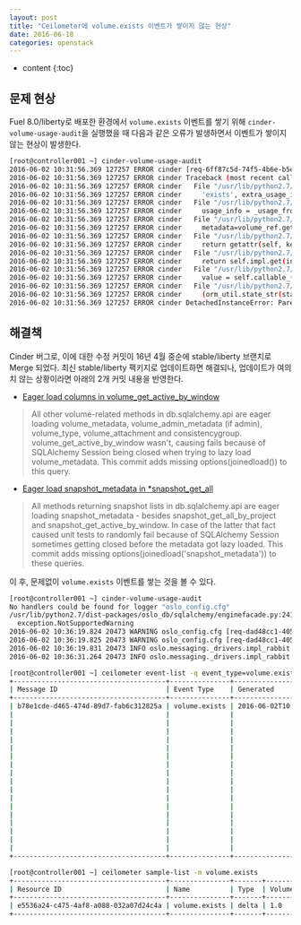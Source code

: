 ```yaml
---
layout: post
title: "Ceilometer에 volume.exists 이벤트가 쌓이지 않는 현상"
date: 2016-06-18
categories: openstack
---
```


* content
{:toc}

## 문제 현상

Fuel 8.0/liberty로 배포한 환경에서 ```volume.exists``` 이벤트를 쌓기 위해 ```cinder-volume-usage-audit```을 실행했을 때
다음과 같은 오류가 발생하면서 이벤트가 쌓이지 않는 현상이 발생한다.

```bash
[root@controller001 ~] cinder-volume-usage-audit
2016-06-02 10:31:56.369 127257 ERROR cinder [req-6ff87c5d-74f5-4b6e-b5e5-df622c1b61bc - - - - -] Exists volume notification failed: Parent instance <Volume at 0x7fe286cc90d0> is not bound to a Session; lazy load operation of attribute 'volume_metadata' cannot proceed
2016-06-02 10:31:56.369 127257 ERROR cinder Traceback (most recent call last):
2016-06-02 10:31:56.369 127257 ERROR cinder   File "/usr/lib/python2.7/dist-packages/cinder/cmd/volume_usage_audit.py", line 120, in main
2016-06-02 10:31:56.369 127257 ERROR cinder     'exists', extra_usage_info=extra_info)
2016-06-02 10:31:56.369 127257 ERROR cinder   File "/usr/lib/python2.7/dist-packages/cinder/volume/utils.py", line 125, in notify_about_volume_usage
2016-06-02 10:31:56.369 127257 ERROR cinder     usage_info = _usage_from_volume(context, volume, **extra_usage_info)
2016-06-02 10:31:56.369 127257 ERROR cinder   File "/usr/lib/python2.7/dist-packages/cinder/volume/utils.py", line 75, in _usage_from_volume
2016-06-02 10:31:56.369 127257 ERROR cinder     metadata=volume_ref.get('volume_metadata'),)
2016-06-02 10:31:56.369 127257 ERROR cinder   File "/usr/lib/python2.7/dist-packages/oslo_db/sqlalchemy/models.py", line 68, in get
2016-06-02 10:31:56.369 127257 ERROR cinder     return getattr(self, key, default)
2016-06-02 10:31:56.369 127257 ERROR cinder   File "/usr/lib/python2.7/dist-packages/sqlalchemy/orm/attributes.py", line 237, in __get__
2016-06-02 10:31:56.369 127257 ERROR cinder     return self.impl.get(instance_state(instance), dict_)
2016-06-02 10:31:56.369 127257 ERROR cinder   File "/usr/lib/python2.7/dist-packages/sqlalchemy/orm/attributes.py", line 578, in get
2016-06-02 10:31:56.369 127257 ERROR cinder     value = self.callable_(state, passive)
2016-06-02 10:31:56.369 127257 ERROR cinder   File "/usr/lib/python2.7/dist-packages/sqlalchemy/orm/strategies.py", line 502, in _load_for_state
2016-06-02 10:31:56.369 127257 ERROR cinder     (orm_util.state_str(state), self.key)
2016-06-02 10:31:56.369 127257 ERROR cinder DetachedInstanceError: Parent instance <Volume at 0x7fe286cc90d0> is not bound to a Session; lazy load operation of attribute 'volume_metadata' cannot proceed
```

## 해결책

Cinder 버그로, 이에 대한 수정 커밋이 16년 4월 중순에 stable/liberty 브랜치로 Merge 되었다.
최신 stable/liberty 팩키지로 업데이트하면 해결되나, 업데이트가 여의치 않는 상황이라면 아래의 2개 커밋 내용을 반영한다.

- [Eager load columns in volume_get_active_by_window](https://github.com/openstack/cinder/commit/7e970a1da65431655179b3bba084f4a63fdae959)

> All other volume-related methods in db.sqlalchemy.api are eager loading
volume_metadata, volume_admin_metadata (if admin), volume_type,
volume_attachment and consistencygroup. volume_get_active_by_window
wasn't, causing fails because of SQLAlchemy Session being closed when
trying to lazy load volume_metadata. This commit adds missing
options(joinedload()) to this query.

- [Eager load snapshot_metadata in *snapshot_get_all](https://github.com/openstack/cinder/commit/ab6e2237bf464ec0c4c432ec6047a98cb30db6c5)

> All methods returning snapshot lists in db.sqlalchemy.api are eager
loading snapshot_metadata - besides snapshot_get_all_by_project and
snapshot_get_active_by_window. In case of the latter that fact caused
unit tests to randomly fail because of SQLAlchemy Session sometimes
getting closed before the metadata got lazy loaded. This commit adds
missing options(joinedload('snapshot_metadata')) to these queries.


이 후, 문제없이 ```volume.exists``` 이벤트를 쌓는 것을 볼 수 있다.

```bash
[root@controller001 ~] cinder-volume-usage-audit
No handlers could be found for logger "oslo_config.cfg"
/usr/lib/python2.7/dist-packages/oslo_db/sqlalchemy/enginefacade.py:241: NotSupportedWarning: Configuration option(s) ['use_tpool'] not supported
  exception.NotSupportedWarning
2016-06-02 10:36:19.824 20473 WARNING oslo_config.cfg [req-dad48cc1-4054-43cd-a62b-646744682ce5 - - - - -] Option "kombu_reconnect_delay" from group "DEFAULT" is deprecated. Use option "kombu_reconnect_delay" from group "oslo_messaging_rabbit".
2016-06-02 10:36:19.825 20473 WARNING oslo_config.cfg [req-dad48cc1-4054-43cd-a62b-646744682ce5 - - - - -] Option "amqp_durable_queues" from group "DEFAULT" is deprecated. Use option "amqp_durable_queues" from group "oslo_messaging_rabbit".
2016-06-02 10:36:19.831 20473 INFO oslo.messaging._drivers.impl_rabbit [req-dad48cc1-4054-43cd-a62b-646744682ce5 - - - - -] Connecting to AMQP server on 10.10.10.8:5673
2016-06-02 10:36:31.264 20473 INFO oslo.messaging._drivers.impl_rabbit [req-dad48cc1-4054-43cd-a62b-646744682ce5 - - - - -] Connected to AMQP server on 10.10.10.8:5673

[root@controller001 ~] ceilometer event-list -q event_type=volume.exists
+--------------------------------------+---------------+----------------------------+----------------------------------------------------------------------------+
| Message ID                           | Event Type    | Generated                  | Traits                                                                     |
+--------------------------------------+---------------+----------------------------+----------------------------------------------------------------------------+
| b78e1cde-d465-474d-89d7-fab6c312825a | volume.exists | 2016-06-02T10:12:00.627000 | +--------------------+--------+------------------------------------------+ |
|                                      |               |                            | |        name        |  type  |                  value                   | |
|                                      |               |                            | +--------------------+--------+------------------------------------------+ |
|                                      |               |                            | |       status       | string |                available                 | |
|                                      |               |                            | |      user_id       | string |     e3b2f5561c58453eb75f998bc4fc4955     | |
|                                      |               |                            | |      service       | string |            volume.rbd:volumes            | |
|                                      |               |                            | | availability_zone  | string |                   nova                   | |
|                                      |               |                            | |     tenant_id      | string |     ab9b33fc3fe9438c9ffd8786406811c0     | |
|                                      |               |                            | |     created_at     | string |           2016-05-19T09:11:08            | |
|                                      |               |                            | |    resource_id     | string |   e5536a24-c475-4af8-a088-032a07d24c4a   | |
|                                      |               |                            | |        host        | string |         rbd:volumes#RBD-backend          | |
|                                      |               |                            | | replication_status | string |                 disabled                 | |
|                                      |               |                            | |     request_id     | string | req-3445040e-8210-4bc3-8235-a8e7d892bc4a | |
|                                      |               |                            | |    display_name    | string |                  Volume                  | |
|                                      |               |                            | |     project_id     | string |     ab9b33fc3fe9438c9ffd8786406811c0     | |
|                                      |               |                            | |        type        | string |   fb21bd48-ee94-4abd-95a6-caeb22644d39   | |
|                                      |               |                            | |        size        | string |                    10                    | |
|                                      |               |                            | +--------------------+--------+------------------------------------------+ |
+--------------------------------------+---------------+----------------------------+----------------------------------------------------------------------------+

[root@controller001 ~] ceilometer sample-list -m volume.exists
+--------------------------------------+---------------+-------+--------+--------+----------------------------+
| Resource ID                          | Name          | Type  | Volume | Unit   | Timestamp                  |
+--------------------------------------+---------------+-------+--------+--------+----------------------------+
| e5536a24-c475-4af8-a088-032a07d24c4a | volume.exists | delta | 1.0    | volume | 2016-06-02T10:12:00.627000 |
+--------------------------------------+---------------+-------+--------+--------+----------------------------+
```
